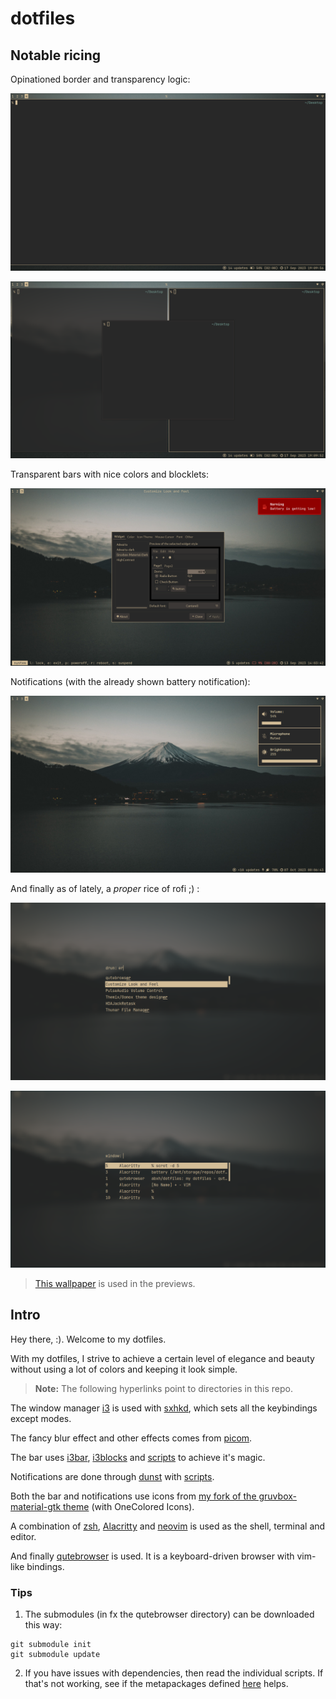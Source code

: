 # dotfiles
## Notable ricing

Opinationed border and transparency logic:

![](./.images/window0.png)

![](./.images/window1.png)

Transparent bars with nice colors and blocklets:

![](./.images/i3.png)

Notifications (with the already shown battery notification):

![](./.images/notifs.png)

And finally as of lately, a *proper* rice of rofi ;) :

![](./.images/rofi0.png)

![](./.images/rofi1.png)

> [This wallpaper](https://wallhaven.cc/w/j5p23m) is used in the previews.

## Intro
Hey there, :). Welcome to my dotfiles. 

With my dotfiles, I strive to achieve a certain level of elegance and beauty without using a lot of colors and keeping it look simple.

> **Note:** The following hyperlinks point to directories in this repo.

The window manager [i3](https://github.com/abxh/dotfiles/tree/main/i3/config) is used with [sxhkd](https://github.com/abxh/dotfiles/tree/main/sxhkd), which sets all the keybindings except modes.

The fancy blur effect and other effects comes from [picom](https://github.com/abxh/dotfiles/tree/main/picom/picom.conf).

The bar uses [i3bar](https://github.com/abxh/dotfiles/tree/main/i3/), [i3blocks](https://github.com/abxh/dotfiles/tree/main/i3blocks) and [scripts](https://github.com/abxh/dotfiles/tree/main/scripts/i3blocklets) to achieve it's magic.

Notifications are done through [dunst](https://github.com/abxh/dotfiles/tree/main/dunst) with [scripts](https://github.com/abxh/dotfiles/tree/main/scripts/dunstify).

Both the bar and notifications use icons from [my fork of the gruvbox-material-gtk theme](https://github.com/abxh/gruvbox-material-gtk) (with OneColored Icons).

A combination of [zsh](https://github.com/abxh/dotfiles/tree/main/zsh), [Alacritty](https://github.com/abxh/dotfiles/tree/main/alacritty) and [neovim](https://github.com/abxh/dotfiles/tree/main/nvim)
is used as the shell, terminal and editor.

And finally [qutebrowser](https://github.com/abxh/dotfiles/tree/main/qutebrowser) is used. It is a keyboard-driven browser with vim-like bindings.

### Tips
1. The submodules (in fx the qutebrowser directory) can be downloaded this way:
  ```
  git submodule init
  git submodule update
  ```
2. If you have issues with dependencies, then read the individual scripts. If that's not working, see if the metapackages defined [here](https://github.com/abxh/metapkgs) helps.
